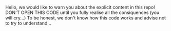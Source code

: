 Hello, we would like to warn you about the explicit content in this repo!
DON'T OPEN THIS CODE until you fully realise all the consiquences (you will cry...)
To be honest, we don't know how this code works and advise not to try to understand...
